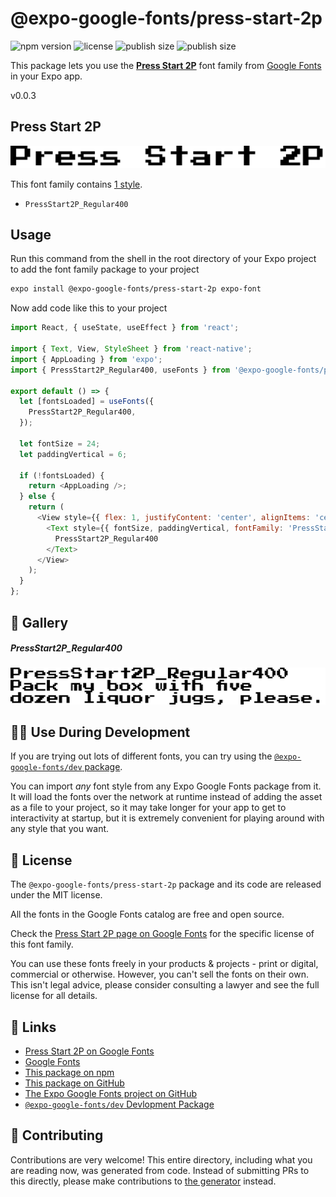 # @expo-google-fonts/press-start-2p

![npm version](https://flat.badgen.net/npm/v/@expo-google-fonts/press-start-2p)
![license](https://flat.badgen.net/github/license/expo/google-fonts)
![publish size](https://flat.badgen.net/packagephobia/install/@expo-google-fonts/press-start-2p)
![publish size](https://flat.badgen.net/packagephobia/publish/@expo-google-fonts/press-start-2p)

This package lets you use the [**Press Start 2P**](https://fonts.google.com/specimen/Press+Start+2P) font family from [Google Fonts](https://fonts.google.com/) in your Expo app.

v0.0.3

## Press Start 2P

![Press Start 2P](./font-family.png)

This font family contains [1 style](#-gallery).

- `PressStart2P_Regular400`

## Usage

Run this command from the shell in the root directory of your Expo project to add the font family package to your project
```sh
expo install @expo-google-fonts/press-start-2p expo-font
```

Now add code like this to your project
```js
import React, { useState, useEffect } from 'react';

import { Text, View, StyleSheet } from 'react-native';
import { AppLoading } from 'expo';
import { PressStart2P_Regular400, useFonts } from '@expo-google-fonts/press-start-2p';

export default () => {
  let [fontsLoaded] = useFonts({
    PressStart2P_Regular400,
  });

  let fontSize = 24;
  let paddingVertical = 6;

  if (!fontsLoaded) {
    return <AppLoading />;
  } else {
    return (
      <View style={{ flex: 1, justifyContent: 'center', alignItems: 'center' }}>
        <Text style={{ fontSize, paddingVertical, fontFamily: 'PressStart2P_Regular400' }}>
          PressStart2P_Regular400
        </Text>
      </View>
    );
  }
};

```

## 🔡 Gallery

##### PressStart2P_Regular400
![PressStart2P_Regular400](./ba4683bc76380100a5f8e7fae42dd03216a17bd62025a4f24d933df65845a9ac.ttf.png)


## 👩‍💻 Use During Development

If you are trying out lots of different fonts, you can try using the [`@expo-google-fonts/dev` package](https://github.com/expo/google-fonts/tree/master/font-packages/dev#readme).

You can import *any* font style from any Expo Google Fonts package from it. It will load the fonts
over the network at runtime instead of adding the asset as a file to your project, so it may take longer
for your app to get to interactivity at startup, but it is extremely convenient
for playing around with any style that you want.

## 📖 License

The `@expo-google-fonts/press-start-2p` package and its code are released under the MIT license.

All the fonts in the Google Fonts catalog are free and open source.

Check the [Press Start 2P page on Google Fonts](https://fonts.google.com/specimen/Press+Start+2P) for the specific license of this font family.

You can use these fonts freely in your products & projects - print or digital, commercial or otherwise. However, you can't sell the fonts on their own. This isn't legal advice, please consider consulting a lawyer and see the full license for all details.

## 🔗 Links

- [Press Start 2P on Google Fonts](https://fonts.google.com/specimen/Press+Start+2P)
- [Google Fonts](https://fonts.google.com/)
- [This package on npm](https://www.npmjs.com/package/@expo-google-fonts/press-start-2p)
- [This package on GitHub](https://github.com/expo/google-fonts/tree/master/font-packages/press-start-2p)
- [The Expo Google Fonts project on GitHub](https://github.com/expo/google-fonts)
- [`@expo-google-fonts/dev` Devlopment Package](https://github.com/expo/google-fonts/tree/master/font-packages/dev)


## 🤝 Contributing

Contributions are very welcome! This entire directory, including what you are reading now, was generated from code. Instead of submitting PRs to this directly, please make contributions to [the generator](https://github.com/expo/google-fonts/tree/master/packages/generator) instead.
